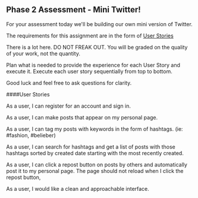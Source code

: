 Phase 2 Assessment - Mini Twitter!
----------------------------------

For your assessment today we'll be building our own mini version of Twitter.

The requirements for this assignment are in the form of [User Stories](http://en.wikipedia.org/wiki/User_story)

There is a lot here. DO NOT FREAK OUT. You will be graded on the quality of your work, not the quantity.

Plan what is needed to provide the experience for each User Story and execute it. Execute each user story sequentially from top to bottom.

Good luck and feel free to ask questions for clarity.

####User Stories

As a user, I can register for an account and sign in.

As a user, I can make posts that appear on my personal page.

As a user, I can tag my posts with keywords in the form of hashtags. (ie: #fashion, #belieber)

As a user, I can search for hashtags and get a list of posts with those hashtags sorted by created date starting with the most recently created.

As a user, I can click a repost button on posts by others and automatically post it to my personal page. The page should not reload when I click the repost button,

As a user, I would like a clean and approachable interface.
